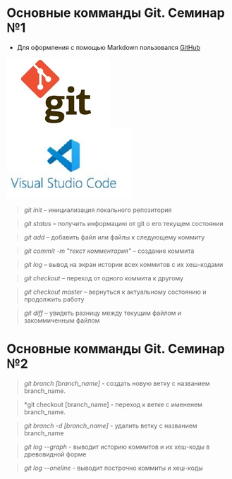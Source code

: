 # Основные комманды Git. Cеминар №1

- Для оформления с помощью Markdown пользовался [GitHub](https://docs.github.com/ru/get-started/writing-on-github/getting-started-with-writing-and-formatting-on-github/basic-writing-and-formatting-syntax)

![Логотип Гит](logo_git.jpg) ![VS Code](/vslogo.jpg)

>*git init* – инициализация локального репозитория

>*git status* – получить информацию от git о его текущем состоянии

>*git add* – добавить файл или файлы к следующему коммиту

>*git commit -m "текст комментария"* – создание коммита

>*git log* – вывод на экран истории всех коммитов с их хеш-кодами

>*git checkout* – переход от одного коммита к другому

>*git checkout master* – вернуться к актуальному состоянию и продолжить работу

>*git diff* – увидеть разницу между текущим файлом и закоммиченным файлом

# Основные комманды Git. Семинар №2

> *git branch [branch_name]* - создать новую ветку с названием branch_name.

> *git checkout [branch_name] - переход к ветке с имененем branch_name.

> *git branch -d [branch_name]* - удaлить ветку с названием branch_name

> *git log --graph* - выводит историю коммитов и их хеш-коды в древовидной форме

> *git log --oneline* - выводит построчно коммиты и хеш-коды
